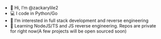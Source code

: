 - 👋 Hi, I’m @zackarylile2
- 💻 I code in Python/Go
- 👀 I’m interested in full stack development and reverse engineering
- 🌱 Learning NodeJS/TS and JS reverse engineering.
Repos are private for right now(A few projects will be open sourced soon)
<!---
zackarylile2/zackarylile2 is a ✨ special ✨ repository because its `README.md` (this file) appears on your GitHub profile.
You can click the Preview link to take a look at your changes.
--->
